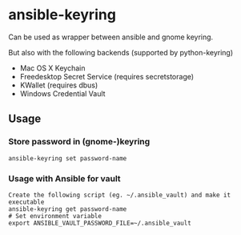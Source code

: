 # ansible-keyring
Can be used as wrapper between ansible and gnome keyring.

But also with the following backends (supported by python-keyring)
   * Mac OS X Keychain
   * Freedesktop Secret Service (requires secretstorage)
   * KWallet (requires dbus)
   * Windows Credential Vault

Usage
-----

### Store password in (gnome-)keyring
    ansible-keyring set password-name
    
### Usage with Ansible for vault
    Create the following script (eg. ~/.ansible_vault) and make it executable
    ansible-keyring get password-name
    # Set environment variable
    export ANSIBLE_VAULT_PASSWORD_FILE=~/.ansible_vault   
